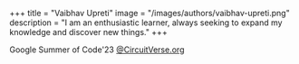 +++
title = "Vaibhav Upreti"
image = "/images/authors/vaibhav-upreti.png"
description = "I am an enthusiastic learner, always seeking to expand my knowledge and discover new things."
+++

Google Summer of Code'23 [@CircuitVerse.org](https://circuitverse.org/) 
